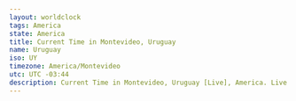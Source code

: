 ```yaml
---
layout: worldclock
tags: America
state: America
title: Current Time in Montevideo, Uruguay
name: Uruguay
iso: UY
timezone: America/Montevideo
utc: UTC -03:44
description: Current Time in Montevideo, Uruguay [Live], America. Live update now time in Montevideo, timezone America/Montevideo, UTC -03:44, Country ISO code & Current Local Time.
---
```


